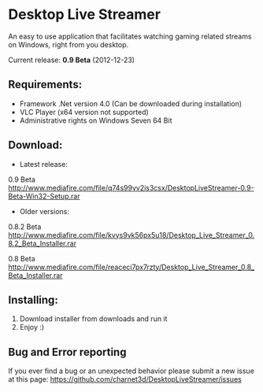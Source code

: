 Desktop Live Streamer
===================

An easy to use application that facilitates watching gaming related streams on Windows, right from you desktop.

Current release: **0.9 Beta** (2012-12-23)

Requirements:
-------------

* Framework .Net version 4.0 (Can be downloaded during installation)
* VLC Player (x64 version not supported)
* Administrative rights on Windows Seven 64 Bit

Download:
---------

* Latest release:

0.9 Beta
http://www.mediafire.com/file/q74s99vv2is3csx/DesktopLiveStreamer-0.9-Beta-Win32-Setup.rar


* Older versions:

0.8.2 Beta
http://www.mediafire.com/file/kvys9vk56px5u18/Desktop_Live_Streamer_0.8.2_Beta_Installer.rar

0.8 Beta
http://www.mediafire.com/file/reaceci7px7rzty/Desktop_Live_Streamer_0.8_Beta_Installer.rar


Installing:
-----------

1. Download installer from downloads and run it
2. Enjoy :)


Bug and Error reporting
-----------------------

If you ever find a bug or an unexpected behavior please submit a new issue at this page:
https://github.com/charnet3d/DesktopLiveStreamer/issues